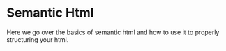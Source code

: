 # Semantic Html
Here we go over the basics of semantic html and how to use it to properly structuring your html.
